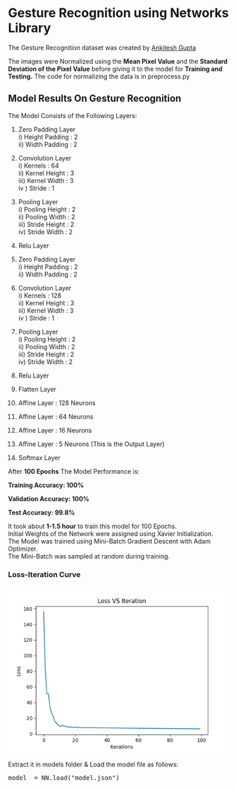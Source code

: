 # Gesture Recognition using Networks Library
The Gesture Recognition dataset was created by <a href="https://github.com/ankitesh97">Ankitesh Gupta</a>

The images were Normalized using the <b>Mean Pixel Value</b> and the <b>Standard Deviation of the Pixel Value</b> before giving it to the model for <b>Training and Testing.</b> The code for normalizing the data is in preprocess.py

## Model Results On Gesture Recognition

The Model Consists of the Following Layers:

1) Zero Padding Layer \
  i) Height Padding : 2 \
 ii) Width Padding : 2

2) Convolution Layer \
  i) Kernels : 64 \
 ii) Kernel Height : 3 \
iii) Kernel Width  : 3 \
iv ) Stride        : 1

3) Pooling Layer \
  i) Pooling Height : 2 \
 ii) Pooling Width : 2 \
iii) Stride Height : 2 \
 iv) Stride Width  : 2

4) Relu Layer

5) Zero Padding Layer \
  i) Height Padding : 2 \
 ii) Width Padding : 2

6) Convolution Layer \
  i) Kernels : 128 \
 ii) Kernel Height : 3 \
iii) Kernel Width  : 3 \
iv ) Stride        : 1

7) Pooling Layer \
  i) Pooling Height : 2 \
 ii) Pooling Width : 2 \
iii) Stride Height : 2 \
 iv) Stride Width  : 2
8) Relu Layer

9) Flatten Layer

10) Affine Layer : 128 Neurons

11) Affine Layer : 64 Neurons

12) Affine Layer : 16 Neurons

13) Affine Layer : 5 Neurons (This is the Output Layer)

14) Softmax Layer

After <b>100 Epochs</b> The Model Performance is:

<b>Training Accuracy: 100%</b>

<b>Validation Accuracy: 100%</b>

<b>Test Accuracy:  99.8%</b>

It took about **1-1.5 hour** to train this model for 100 Epochs. \
Initial Weights of the Network were assigned using Xavier Initialization. \
The Model was trained using Mini-Batch Gradient Descent with Adam Optimizer. \
The Mini-Batch was sampled at random during training.
### Loss-Iteration Curve
![Loss-Iteration Curve for 100 Epochs](/Loss_Curve.png)

Extract it in models folder &
Load the model file as follows:
<pre>model  = NN.load("model.json")</pre>
